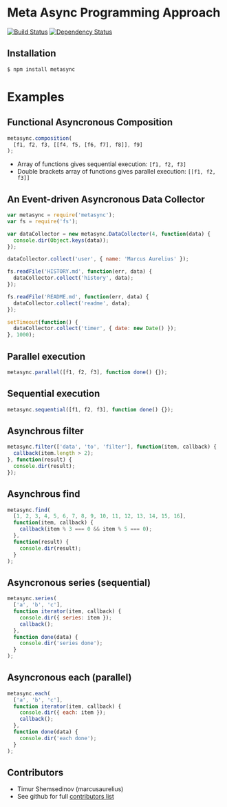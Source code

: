 # Meta Async Programming Approach

[![Build Status](https://travis-ci.org/metarhia/MetaSync.svg?branch=master)](https://travis-ci.org/metarhia/MetaSync)
[![Dependency Status](https://david-dm.org/metarhia/MetaSync.svg)](https://david-dm.org/metarhia/MetaSync)

## Installation

```bash
$ npm install metasync
```

# Examples

## Functional Asyncronous Composition

```JavaScript
metasync.composition(
  [f1, f2, f3, [[f4, f5, [f6, f7], f8]], f9]
);
```

- Array of functions gives sequential execution: `[f1, f2, f3]`
- Double brackets array of functions gives parallel execution: `[[f1, f2, f3]]`

## An Event-driven Asyncronous Data Collector

```JavaScript
var metasync = require('metasync');
var fs = require('fs');

var dataCollector = new metasync.DataCollector(4, function(data) {
  console.dir(Object.keys(data));
});

dataCollector.collect('user', { name: 'Marcus Aurelius' });

fs.readFile('HISTORY.md', function(err, data) {
  dataCollector.collect('history', data);
});

fs.readFile('README.md', function(err, data) {
  dataCollector.collect('readme', data);
});

setTimeout(function() {
  dataCollector.collect('timer', { date: new Date() });
}, 1000);
```

## Parallel execution

```JavaScript
metasync.parallel([f1, f2, f3], function done() {});
```

## Sequential execution

```JavaScript
metasync.sequential([f1, f2, f3], function done() {});
```

## Asynchrous filter

```JavaScript
metasync.filter(['data', 'to', 'filter'], function(item, callback) {
  callback(item.length > 2);
}, function(result) {
  console.dir(result);
});
```

## Asynchrous find

```JavaScript
metasync.find(
  [1, 2, 3, 4, 5, 6, 7, 8, 9, 10, 11, 12, 13, 14, 15, 16],
  function(item, callback) {
    callback(item % 3 === 0 && item % 5 === 0);
  },
  function(result) {
    console.dir(result);
  }
);
```

## Asyncronous series (sequential)

```JavaScript
metasync.series(
  ['a', 'b', 'c'],
  function iterator(item, callback) {
    console.dir({ series: item });
    callback();
  },
  function done(data) {
    console.dir('series done');
  }
);
```

## Asyncronous each (parallel)

```JavaScript
metasync.each(
  ['a', 'b', 'c'],
  function iterator(item, callback) {
    console.dir({ each: item });
    callback();
  },
  function done(data) {
    console.dir('each done');
  }
);
```

## Contributors

  - Timur Shemsedinov (marcusaurelius)
  - See github for full [contributors list](https://github.com/metarhia/MetaSync/graphs/contributors)
